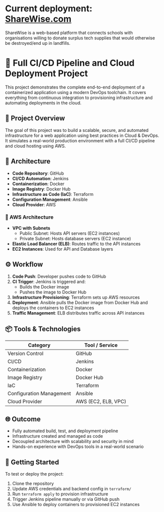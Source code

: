 # Current deployment: <a href="http://34.39.114.116/index2.html" target="_blank">ShareWise.com</a>

ShareWise is a web-based platform that connects schools with organisations willing to donate surplus tech supplies that would otherwise be destroyed/end up in landfills.

# 🚀 Full CI/CD Pipeline and Cloud Deployment Project

This project demonstrates the complete end-to-end deployment of a containerized application using a modern DevOps toolchain. It covers everything from continuous integration to provisioning infrastructure and automating deployments in the cloud.

## 📌 Project Overview

The goal of this project was to build a scalable, secure, and automated infrastructure for a web application using best practices in Cloud & DevOps. It simulates a real-world production environment with a full CI/CD pipeline and cloud hosting using AWS.

## 🧱 Architecture

- **Code Repository**: GitHub
- **CI/CD Automation**: Jenkins
- **Containerization**: Docker
- **Image Registry**: Docker Hub
- **Infrastructure as Code (IaC)**: Terraform
- **Configuration Management**: Ansible
- **Cloud Provider**: AWS

### 🔧 AWS Architecture

- **VPC with Subnets**
  - Public Subnet: Hosts API servers (EC2 instances)
  - Private Subnet: Hosts database servers (EC2 instance)
- **Elastic Load Balancer (ELB)**: Routes traffic to the API instances
- **EC2 Instances**: Used for API and Database layers

## ⚙️ Workflow

1. **Code Push**: Developer pushes code to GitHub
2. **CI Trigger**: Jenkins is triggered and:
   - Builds the Docker image
   - Pushes the image to Docker Hub
3. **Infrastructure Provisioning**: Terraform sets up AWS resources
4. **Deployment**: Ansible pulls the Docker image from Docker Hub and deploys the containers to EC2 instances
5. **Traffic Management**: ELB distributes traffic across API instances

## 📦 Tools & Technologies

| Category                 | Tool / Service      |
| ------------------------ | ------------------- |
| Version Control          | GitHub              |
| CI/CD                    | Jenkins             |
| Containerization         | Docker              |
| Image Registry           | Docker Hub          |
| IaC                      | Terraform           |
| Configuration Management | Ansible             |
| Cloud Provider           | AWS (EC2, ELB, VPC) |

## 🌐 Outcome

- Fully automated build, test, and deployment pipeline
- Infrastructure created and managed as code
- Decoupled architecture with scalability and security in mind
- Hands-on experience with DevOps tools in a real-world scenario

## 🚀 Getting Started

To test or deploy the project:

1. Clone the repository
2. Update AWS credentials and backend config in `terraform/`
3. Run `terraform apply` to provision infrastructure
4. Trigger Jenkins pipeline manually or via GitHub push
5. Use Ansible to deploy containers to provisioned EC2 instances
